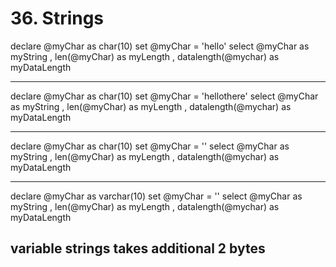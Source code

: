# 36. Strings

declare @myChar as char(10)
set @myChar = 'hello'
select @myChar as myString
, len(@myChar) as myLength
, datalength(@mychar) as myDataLength

---
declare @myChar as char(10)
set @myChar = 'hellothere'
select @myChar as myString
, len(@myChar) as myLength
, datalength(@mychar) as myDataLength

---
declare @myChar as char(10)
set @myChar = ''
select @myChar as myString
, len(@myChar) as myLength
, datalength(@mychar) as myDataLength

---
declare @myChar as varchar(10)
set @myChar = ''
select @myChar as myString
, len(@myChar) as myLength
, datalength(@mychar) as myDataLength

**variable strings takes additional 2 bytes**
---
